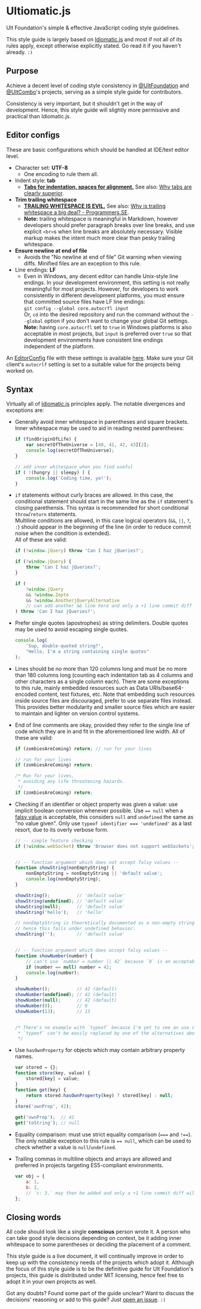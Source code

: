Ultiomatic.js
===========

Ult Foundation's simple &amp; effective JavaScript coding style guidelines.

This style guide is largely based on [Idiomatic.js](https://github.com/rwaldron/idiomatic.js/#idiomatic-style-manifesto) and most if not all of its rules apply, except otherwise explicitly stated. Go read it if you haven't already. `:)`


## Purpose

Achieve a decent level of coding style consistency in [@UltFoundation](https://github.com/UltFoundation) and [@UltCombo](https://github.com/UltCombo)'s projects, serving as a simple style guide for contributors.

Consistency is very important, but it shouldn't get in the way of development. Hence, this style guide will slightly more permissive and practical than Idiomatic.js.

## Editor configs

These are basic configurations which should be handled at IDE/text editor level.

- Character set: **UTF-8**
	- One encoding to rule them all.
- Indent style: **tab**
	- [**Tabs for indentation, spaces for alignment.**](http://www.emacswiki.org/SmartTabs) See also: [Why tabs are clearly superior](http://lea.verou.me/2012/01/why-tabs-are-clearly-superior/).
- **Trim trailing whitespace**
	- [**TRAILING WHITESPACE IS EVIL.**](http://codeimpossible.com/2012/04/02/Trailing-whitespace-is-evil-Don-t-commit-evil-into-your-repo-/) See also: [Why is trailing whitespace a big deal? - Programmers.SE](http://programmers.stackexchange.com/q/121555/91517).
	- **Note:** trailing whitespace is meaningful in Markdown, however developers should prefer paragraph breaks over line breaks, and use explicit `<br>`s when line breaks are absolutely necessary. Visible markup makes the intent much more clear than pesky trailing whitespace.
- **Ensure newline at end of file**
	- Avoids the "No newline at end of file" Git warning when viewing diffs. Minified files are an exception to this rule.
- Line endings: **LF**
	- Even in Windows, any decent editor can handle Unix-style line endings. In your development environment, this setting is not really meaningful for most projects. However, for developers to work consistently in different development platforms, you must ensure that committed source files have LF line endings:<br>
`git config --global core.autocrfl input`<br>
Or, `cd` into the desired repository and run the command without the `--global` option if you don't want to change your global Git settings.<br>
**Note:** having `core.autocrfl` set to `true` in Windows platforms is also acceptable in most projects, but `input` is preferred over `true` so that development environments have consistent line endings independent of the platform.

An [EditorConfig](http://editorconfig.org/) file with these settings is available [here](https://github.com/UltFoundation/Ultiomatic.js/blob/master/config_files/.editorconfig). Make sure your Git client's `autocrlf` setting is set to a suitable value for the projects being worked on.

## Syntax

Virtually all of [Idiomatic.js](https://github.com/rwaldron/idiomatic.js) principles apply. The notable divergences and exceptions are:

- Generally avoid inner whitespace in parentheses and square brackets. Inner whitespace may be used to aid in reading nested parentheses:

	```js
	if (findOriginOfLife) {
		var secretOfTheUniverse = [40, 41, 42, 43][2];
		console.log(secretOfTheUniverse);
	}

	// add inner whitespace when you find useful
	if ( !(hungry || sleepy) ) {
		console.log('Coding time, yo!');
	}
	```

- `if` statements without curly braces are allowed. In this case, the conditional statement should start in the same line as the `if` statement's closing parethensis. This syntax is recommended for short conditional `throw`/`return` statements.<br>
Multiline conditions are allowed, in this case logical operators (`&&`, `||`, `?`, `:`) should appear in the beginning of the line (in order to reduce commit noise when the condition is extended).<br>
All of these are valid:

	```js
	if (!window.jQuery) throw 'Can I haz jQueries?';

	if (!window.jQuery) {
		throw 'Can I haz jQueries?';
	}

	if (
		!window.jQuery
		&& !window.Zepto
		&& !window.AnotherjQueryAlternative
		// can add another && line here and only a +1 line commit diff will be generated!
	) throw 'Can I haz jQueries?';
	```

- Prefer single quotes (apostrophes) as string delimiters. Double quotes may be used to avoid escaping single quotes.

	```js
	console.log(
		'Sup, double-quoted string?',
		"Hello, I'm a string containing single quotes"
	);
	```

- Lines should be no more than 120 columns long and must be no more than 180 columns long (counting each indentation tab as 4 columns and other characters as a single column each). There are some exceptions to this rule, mainly embedded resources such as Data URIs/base64-encoded content, test fixtures, etc. Note that embedding such resources inside source files are discouraged, prefer to use separate files instead. This provides better modularity and smaller source files which are easier to maintain and lighter on version control systems.

- End of line comments are okay, provided they refer to the single line of code which they are in and fit in the aforementioned line width. All of these are valid:

	```js
	if (zombiesAreComing) return; // run for your lives

	// run for your lives
	if (zombiesAreComing) return;

	/* Run for your lives,
	 * avoiding any life threatening hazards.
	 */
	if (zombiesAreComing) return;
	```

- Checking if an identifier or object property was given a value: use implicit boolean conversion whenever possible. Use `== null` when a [falsy value](http://es5.github.io/#x9.2) is acceptable, this considers `null` and `undefined` the same as "no value given". Only use `typeof identifier === 'undefined'` as a last resort, due to its overly verbose form.

	```js
	// -- simple feature checking --
	if (!window.webSocket) throw 'Browser does not support webSockets';


	// -- function argument which does not accept falsy values --
	function showString(nonEmptyString) {
		nonEmptyString = nonEmptyString || 'default value';
		console.log(nonEmptyString);
	}

	showString();          // 'default value'
	showString(undefined); // 'default value'
	showString(null);      // 'default value'
	showString('hello');   // 'hello'

	// nonEmptyString is theoretically documented as a non-empty string argument,
	// hence this falls under undefined behavior:
	showString('');        // 'default value'


	// -- function argument which does accept falsy values --
	function showNumber(number) {
		// can't use `number = number || 42` because `0` is an acceptable value.
		if (number == null) number = 42;
		console.log(number);
	}

	showNumber();          // 42 (default)
	showNumber(undefined); // 42 (default)
	showNumber(null);      // 42 (default)
	showNumber(0);         // 0
	showNumber(13);        // 13


	/* There's no example with `typeof` because I'm yet to see an use case where
	 * `typeof` can't be easily replaced by one of the alternatives above.
	 */
	```

- Use `hasOwnProperty` for objects which may contain arbitrary property names.

	```js
	var stored = {};
	function store(key, value) {
		stored[key] = value;
	}
	function get(key) {
		return stored.hasOwnProperty(key) ? stored[key] : null;
	}
	store('ownProp', 42);

	get('ownProp');  // 42
	get('toString'); // null
	```

- Equality comparison: must use strict equality comparison (`===` and `!==`). The only notable exception to this rule is `== null`, which can be used to check whether a value is `null`/`undefined`.

- Trailing commas in multiline objects and arrays are allowed and preferred in projects targeting ES5-compliant environments.

	```js
	var obj = {
		a: 1,
		b: 2,
		// `c: 3,` may then be added and only a +1 line commit diff will be generated
	};
	```

## Closing words

All code should look like a single **conscious** person wrote it. A person who can take good style decisions depending on context, be it adding inner whitespace to some parentheses or deciding the placement of a comment.

This style guide is a live document, it will continually improve in order to keep up with the consistency needs of the projects which adopt it. Although the focus of this style guide is to be the definitive guide for Ult Foundation's projects, this guide is distributed under MIT licensing, hence feel free to adopt it in your own projects as well.

Got any doubts? Found some part of the guide unclear? Want to discuss the decisions' reasoning or add to this guide? Just [open an issue](https://github.com/UltFoundation/Ultiomatic.js/issues/new). `:)`

